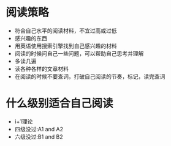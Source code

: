 # 阅读策略
* 符合自己水平的阅读材料，不宜过高或过低
* 感兴趣的东西
* 用英语使用搜索引擎找到自己感兴趣的材料
* 阅读的时候问自己一些问题，可以帮助自己思考并理解
* 多读几遍
* 读各种各样的文章材料
* 在阅读的时候不要查词，打破自己阅读的节奏，标记，读完查词
# 什么级别适合自己阅读
* i+1理论
* 四级没过:A1 and A2
* 六级没过:B1 and B2